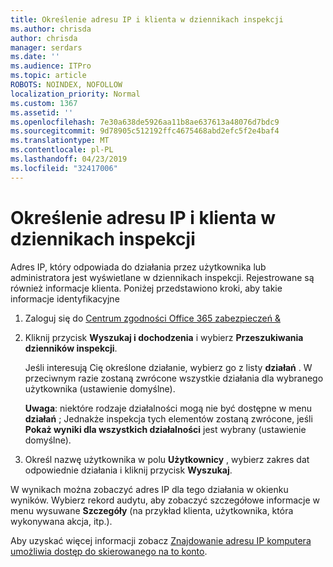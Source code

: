 ```yaml
---
title: Określenie adresu IP i klienta w dziennikach inspekcji
ms.author: chrisda
author: chrisda
manager: serdars
ms.date: ''
ms.audience: ITPro
ms.topic: article
ROBOTS: NOINDEX, NOFOLLOW
localization_priority: Normal
ms.custom: 1367
ms.assetid: ''
ms.openlocfilehash: 7e30a638de5926aa11b8ae637613a48076d7bdc9
ms.sourcegitcommit: 9d78905c512192ffc4675468abd2efc5f2e4baf4
ms.translationtype: MT
ms.contentlocale: pl-PL
ms.lasthandoff: 04/23/2019
ms.locfileid: "32417006"
---
```

# <a name="identify-ip-address-and-client-in-audit-logs"></a>Określenie adresu IP i klienta w dziennikach inspekcji

Adres IP, który odpowiada do działania przez użytkownika lub administratora jest wyświetlane w dziennikach inspekcji. Rejestrowane są również informacje klienta. Poniżej przedstawiono kroki, aby takie informacje identyfikacyjne

1. Zaloguj się do [Centrum zgodności Office 365 zabezpieczeń &](https://protection.office.com/)

2. Kliknij przycisk **Wyszukaj i dochodzenia** i wybierz **Przeszukiwania dzienników inspekcji**.

   Jeśli interesują Cię określone działanie, wybierz go z listy **działań** . W przeciwnym razie zostaną zwrócone wszystkie działania dla wybranego użytkownika (ustawienie domyślne).

   **Uwaga**: niektóre rodzaje działalności mogą nie być dostępne w menu **działań** ; Jednakże inspekcja tych elementów zostaną zwrócone, jeśli **Pokaż wyniki dla wszystkich działalności** jest wybrany (ustawienie domyślne).

3. Określ nazwę użytkownika w polu **Użytkownicy** , wybierz zakres dat odpowiednie działania i kliknij przycisk **Wyszukaj**.

W wynikach można zobaczyć adres IP dla tego działania w okienku wyników. Wybierz rekord audytu, aby zobaczyć szczegółowe informacje w menu wysuwane **Szczegóły** (na przykład klienta, użytkownika, która wykonywana akcja, itp.).

Aby uzyskać więcej informacji zobacz [Znajdowanie adresu IP komputera umożliwia dostęp do skierowanego na to konto](https://docs.microsoft.com/office365/securitycompliance/auditing-troubleshooting-scenarios#finding-the-ip-address-of-the-computer-used-to-access-a-compromised-account).
